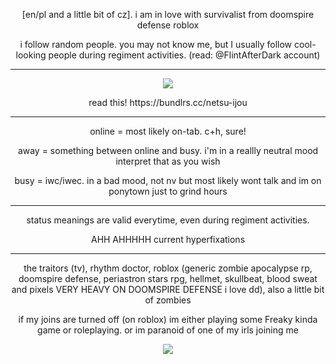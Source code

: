 

<p align="center">
[en/pl and a little bit of cz]. i am in love with survivalist from doomspire defense roblox
</p>
<p align="center">
i follow random people. you may not know me, but I usually follow cool-looking people during regiment activities. (read: @FlintAfterDark account)
</p>

***

<p align="center">
<img src="https://files.catbox.moe/sc5aow.png" />
</p>

<p align="center">
read this! https://bundlrs.cc/netsu-ijou
</p>

***

<p align="center">
online = most likely on-tab. c+h, sure!
</p>
<p align="center">
away = something between online and busy. i'm in a reallly neutral mood interpret that as you wish
</p>
<p align="center">
busy = iwc/iwec. in a bad mood, not nv but most likely wont talk and im on ponytown just to grind hours
</p>

***

<p align="center">
status meanings are valid everytime, even during regiment activities.
</p>

<p align="center">
AHH AHHHHH
current hyperfixations
</p>

***

<p align="center">
the traitors (tv), rhythm doctor, roblox (generic zombie apocalypse rp, doomspire defense, periastron stars rpg, hellmet, skullbeat, blood sweat and pixels VERY HEAVY ON DOOMSPIRE DEFENSE i love dd), also a little bit of zombies
</p>

<p align="center">
if my joins are turned off (on roblox) im either playing some Freaky kinda game or roleplaying. or im paranoid of one of my irls joining me
</p>

<p align="center">
<img src="https://files.catbox.moe/dbkvxh.png" />
</p>

